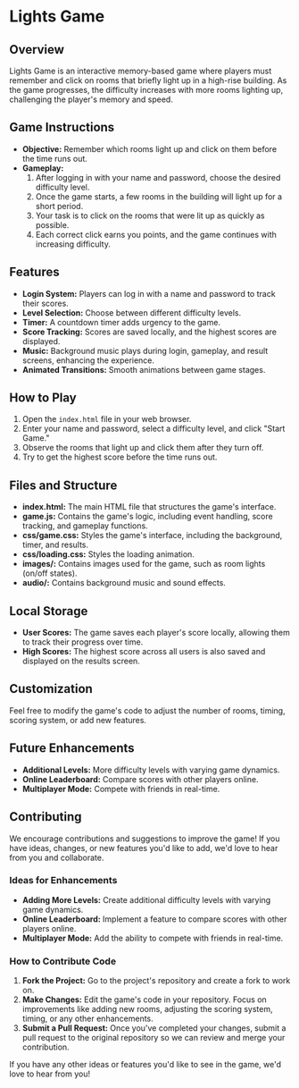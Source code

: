 # Lights Game

## Overview
Lights Game is an interactive memory-based game where players must remember and click on rooms that briefly light up in a high-rise building. As the game progresses, the difficulty increases with more rooms lighting up, challenging the player's memory and speed.

## Game Instructions
- **Objective:** Remember which rooms light up and click on them before the time runs out.
- **Gameplay:**
  1. After logging in with your name and password, choose the desired difficulty level.
  2. Once the game starts, a few rooms in the building will light up for a short period.
  3. Your task is to click on the rooms that were lit up as quickly as possible.
  4. Each correct click earns you points, and the game continues with increasing difficulty.

## Features
- **Login System:** Players can log in with a name and password to track their scores.
- **Level Selection:** Choose between different difficulty levels.
- **Timer:** A countdown timer adds urgency to the game.
- **Score Tracking:** Scores are saved locally, and the highest scores are displayed.
- **Music:** Background music plays during login, gameplay, and result screens, enhancing the experience.
- **Animated Transitions:** Smooth animations between game stages.

## How to Play
1. Open the `index.html` file in your web browser.
2. Enter your name and password, select a difficulty level, and click "Start Game."
3. Observe the rooms that light up and click them after they turn off.
4. Try to get the highest score before the time runs out.

## Files and Structure
- **index.html:** The main HTML file that structures the game's interface.
- **game.js:** Contains the game's logic, including event handling, score tracking, and gameplay functions.
- **css/game.css:** Styles the game's interface, including the background, timer, and results.
- **css/loading.css:** Styles the loading animation.
- **images/:** Contains images used for the game, such as room lights (on/off states).
- **audio/:** Contains background music and sound effects.

## Local Storage
- **User Scores:** The game saves each player's score locally, allowing them to track their progress over time.
- **High Scores:** The highest score across all users is also saved and displayed on the results screen.

## Customization
Feel free to modify the game's code to adjust the number of rooms, timing, scoring system, or add new features.

## Future Enhancements
- **Additional Levels:** More difficulty levels with varying game dynamics.
- **Online Leaderboard:** Compare scores with other players online.
- **Multiplayer Mode:** Compete with friends in real-time.

## Contributing

We encourage contributions and suggestions to improve the game! If you have ideas, changes, or new features you'd like to add, we'd love to hear from you and collaborate.

### Ideas for Enhancements

- **Adding More Levels:** Create additional difficulty levels with varying game dynamics.
- **Online Leaderboard:** Implement a feature to compare scores with other players online.
- **Multiplayer Mode:** Add the ability to compete with friends in real-time.

### How to Contribute Code
1. **Fork the Project:** Go to the project's repository and create a fork to work on.
2. **Make Changes:** Edit the game's code in your repository. Focus on improvements like adding new rooms, adjusting the scoring system, timing, or any other enhancements.
3. **Submit a Pull Request:** Once you've completed your changes, submit a pull request to the original repository so we can review and merge your contribution.

If you have any other ideas or features you'd like to see in the game, we'd love to hear from you!